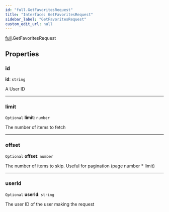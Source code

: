 ```yaml
---
id: "full.GetFavoritesRequest"
title: "Interface: GetFavoritesRequest"
sidebar_label: "GetFavoritesRequest"
custom_edit_url: null
---
```


[full](../namespaces/full.md).GetFavoritesRequest

## Properties

### id

 **id**: `string`

A User ID

___

### limit

 `Optional` **limit**: `number`

The number of items to fetch

___

### offset

 `Optional` **offset**: `number`

The number of items to skip. Useful for pagination (page number * limit)

___

### userId

 `Optional` **userId**: `string`

The user ID of the user making the request
